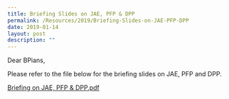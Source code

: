 ```yaml
---
title: Briefing Slides on JAE, PFP & DPP
permalink: /Resources/2019/Briefing-Slides-on-JAE-PFP-DPP
date: 2019-01-14
layout: post
description: ""
---
```

Dear BPians,

  

Please refer to the file below for the briefing slides on JAE, PFP and DPP.

  

[Briefing on JAE, PFP & DPP.pdf](https://www-bpghs-moe-edu-sg-admin.cwp.sg/qql/slot/u148/BPGHS%202019/Announcements%20&%20Updates/Briefing%20Slides%20on%20JAE_PFP_DPP/Briefing%20on%20JAE,%20PFP%20&%20DPP.pdf)
